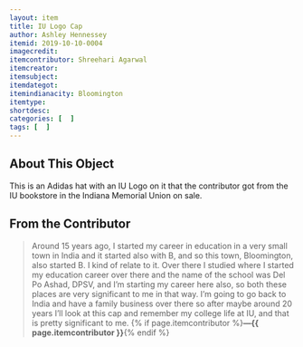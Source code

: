 ```yaml
---
layout: item
title: IU Logo Cap 
author: Ashley Hennessey
itemid: 2019-10-10-0004
imagecredit: 
itemcontributor: Shreehari Agarwal
itemcreator: 
itemsubject: 
itemdategot: 
itemindianacity: Bloomington
itemtype: 
shortdesc: 
categories: [  ]
tags: [  ]
---
```

## About This Object

This is an Adidas hat with an IU Logo on it that the contributor got from the IU bookstore in the Indiana Memorial Union on sale. 

## From the Contributor

>Around 15 years ago, I started my career in education in a very small town in India and it started also with B, and so this town, Bloomington, also started B. I kind of relate to it. Over there I studied where I started my education career over there and the name of the school was Del Po Ashad, DPSV, and I’m starting my career here also, so both these places are very significant to me in that way. I’m going to go back to India and have a family business over there so after maybe around 20 years I’ll look at this cap and remember my college life at IU, and that is pretty significant to me. {% if page.itemcontributor %}**—{{ page.itemcontributor }}**{% endif %}
